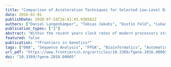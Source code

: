 ```yaml
---
title: "Comparison of Acceleration Techniques for Selected Low-Level Bioinformatics Operations"
date: 2016-01-01
publishDate: 2020-07-24T16:41:43.930561Z
authors: ["Daniel Langenkämper", "Tobias Jakobi", "Dustin Feld", "Lukas Jelonek", "Alexander Goesmann", "Tim W. Nattkemper"]
publication_types: ["2"]
abstract: "Within the recent years clock rates of modern processors stagnated while the demand for computing power continued to grow. This applied particularly for the fields of life sciences and bioinformatics, where new technologies keep on creating rapidly growing piles of raw data with increasing speed. The number of cores per processor increased in an attempt to compensate for slight increments of clock rates. This technological shift demands changes in software development, especially in the field of high performance computing where parallelization techniques are gaining in importance due to the pressing issue of large sized datasets generated by e.g. modern genomics. This paper presents an overview of state-of-the-art manual and automatic acceleration techniques and lists some applications employing these in different areas of sequence informatics. Furthermore we provide examples for automatic acceleration of two use cases to show typical problems and gains of transforming a serial application to a parallel one. The paper should aid the reader in deciding for a certain techniques for the problem at hand. We compare four different state-of-the-art automatic acceleration approaches (OpenMP, PluTo-SICA, PPCG, and OpenACC). Their performance as well as their applicability for selected use cases is discussed. While optimizations targeting the CPU worked better in the complex k-mer use case, optimizers for Graphics Processing Units (GPUs) performed better in the matrix multiplication example. But performance is only superior at a certain problem size due to data migration overhead. We show that automatic code parallelization is feasible with current compiler software and yields significant increases in execution speed. Automatic optimizers for CPU are mature and usually"
featured: false
publication: "*Frontiers in Genetics*"
tags: ["DNA", "Sequence Analysis", "FPGA", "Bioinformatics", "Automatic", "GPU", "High throughput", "Multi-core", "Parallelization", "Sequence analysis", "Automatic parallelization", "gpu", "parallelization"]
url_pdf: "https://www.frontiersin.org/articles/10.3389/fgene.2016.00005/full"
doi: "10.3389/fgene.2016.00005"
---
```


